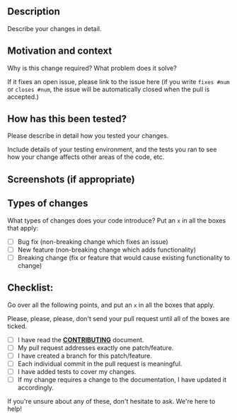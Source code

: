 ## Description

Describe your changes in detail.

## Motivation and context

Why is this change required? What problem does it solve?

If it fixes an open issue, please link to the issue here (if you write `fixes #num`
or `closes #num`, the issue will be automatically closed when the pull is accepted.)

## How has this been tested?

Please describe in detail how you tested your changes.

Include details of your testing environment, and the tests you ran to
see how your change affects other areas of the code, etc.

## Screenshots (if appropriate)

## Types of changes

What types of changes does your code introduce? Put an `x` in all the boxes that apply:
- [ ] Bug fix (non-breaking change which fixes an issue)
- [ ] New feature (non-breaking change which adds functionality)
- [ ] Breaking change (fix or feature that would cause existing functionality to change)

## Checklist:

Go over all the following points, and put an `x` in all the boxes that apply.

Please, please, please, don't send your pull request until all of the boxes are ticked.

- [ ] I have read the **[CONTRIBUTING](../CONTRIBUTING.md)** document.
- [ ] My pull request addresses exactly one patch/feature.
- [ ] I have created a branch for this patch/feature.
- [ ] Each individual commit in the pull request is meaningful.
- [ ] I have added tests to cover my changes.
- [ ] If my change requires a change to the documentation, I have updated it accordingly.

If you're unsure about any of these, don't hesitate to ask. We're here to help!
